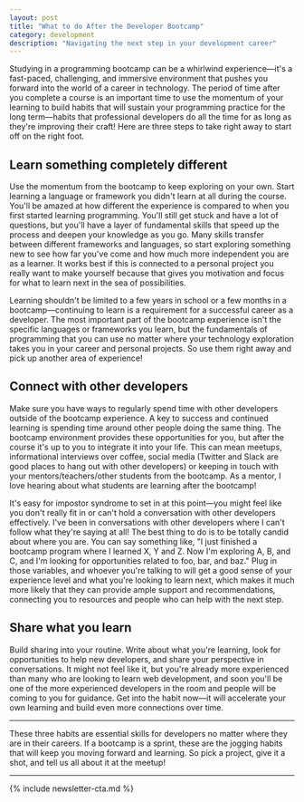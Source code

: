 ```yaml
---
layout: post
title: "What to do After the Developer Bootcamp"
category: development
description: "Navigating the next step in your development career"
---
```


Studying in a programming bootcamp can be a whirlwind experience—it's a fast-paced, challenging, and immersive environment that pushes you forward into the world of a career in technology. The period of time after you complete a course is an important time to use the momentum of your learning to build habits that will sustain your programming practice for the long term—habits that professional developers do all the time for as long as they're improving their craft! Here are three steps to take right away to start off on the right foot.

## Learn something completely different

Use the momentum from the bootcamp to keep exploring on your own. Start learning a language or framework you didn't learn at all during the course. You'll be amazed at how different the experience is compared to when you first started learning programming. You'll still get stuck and have a lot of questions, but you'll have a layer of fundamental skills that speed up the process and deepen your knowledge as you go. Many skills transfer between different frameworks and languages, so start exploring something new to see how far you've come and how much more independent you are as a learner. It works best if this is connected to a personal project you really want to make yourself because that gives you motivation and focus for what to learn next in the sea of possibilities.

Learning shouldn't be limited to a few years in school or a few months in a bootcamp—continuing to learn is a requirement for a successful career as a developer. The most important part of the bootcamp experience isn't the specific languages or frameworks you learn, but the fundamentals of programming that you can use no matter where your technology exploration takes you in your career and personal projects. So use them right away and pick up another area of experience!

## Connect with other developers

Make sure you have ways to regularly spend time with other developers outside of the bootcamp experience. A key to success and continued learning is spending time around other people doing the same thing. The bootcamp environment provides these opportunities for you, but after the course it's up to you to integrate it into your life. This can mean meetups, informational interviews over coffee, social media (Twitter and Slack are good places to hang out with other developers) or keeping in touch with your mentors/teachers/other students from the bootcamp. As a mentor, I love hearing about what students are learning after the bootcamp!

It's easy for impostor syndrome to set in at this point—you might feel like you don't really fit in or can't hold a conversation with other developers effectively. I've been in conversations with other developers where I can't follow what they're saying at all! The best thing to do is to be totally candid about where you are. You can say something like, "I just finished a bootcamp program where I learned X, Y and Z. Now I'm exploring A, B, and C, and I'm looking for opportunities related to foo, bar, and baz." Plug in those variables, and whoever you're talking to will get a good sense of your experience level and what you're looking to learn next, which makes it much more likely that they can provide ample support and recommendations, connecting you to resources and people who can help with the next step.

## Share what you learn

Build sharing into your routine. Write about what you're learning, look for opportunities to help new developers, and share your perspective in conversations. It might not feel like it, but you're already more experienced than many who are looking to learn web development, and soon you'll be one of the more experienced developers in the room and people will be coming to you for guidance. Get into the habit now—it will accelerate your own learning and build even more connections over time.

---

These three habits are essential skills for developers no matter where they are in their careers. If a bootcamp is a sprint, these are the jogging habits that will keep you moving forward and learning. So pick a project, give it a shot, and tell us all about it at the meetup!

---

{% include newsletter-cta.md %}
